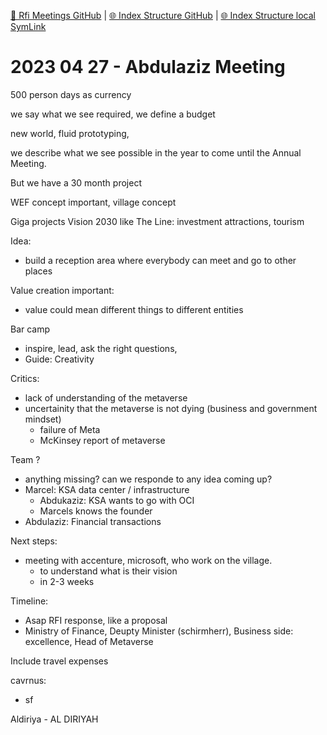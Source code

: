 [📁 Rfi Meetings GitHub](/cerulean-circle-unlimited-2cu/customer/sales/mep-metaverse-main/rfi-meetings.md) | [🌐 Index Structure GitHub](/cerulean-circle-unlimited-2cu/customer/sales/mep-metaverse-main/rfi-meetings/2023-04-27-abdulaziz-meeting.md) | [🌐 Index Structure local SymLink](./2023-04-27-abdulaziz-meeting.entry.md)

# 2023 04 27 - Abdulaziz Meeting

500 person days as currency

we say what we see required, we define a budget

new world, fluid prototyping,

we describe what we see possible in the year to come until the Annual Meeting.

But we have a 30 month project

WEF concept important, village concept

Giga projects Vision 2030 like The Line: investment attractions, tourism

Idea:

- build a reception area where everybody can meet and go to other places

Value creation important:

- value could mean different things to different entities

Bar camp

- inspire, lead, ask the right questions,
- Guide: Creativity

Critics:

- lack of understanding of the metaverse
- uncertainity that the metaverse is not dying (business and government mindset)
  - failure of Meta
  - McKinsey report of metaverse

Team ?

- anything missing? can we responde to any idea coming up?
- Marcel: KSA data center / infrastructure
  - Abdukaziz: KSA wants to go with OCI
  - Marcels knows the founder
- Abdulaziz: Financial transactions

Next steps:

- meeting with accenture, microsoft, who work on the village.
  - to understand what is their vision
  - in 2-3 weeks

Timeline:

- Asap RFI response, like a proposal
- Ministry of Finance, Deupty Minister (schirmherr), Business side: excellence, Head of Metaverse

Include travel expenses

cavrnus:

- sf

Aldiriya - AL DIRIYAH
